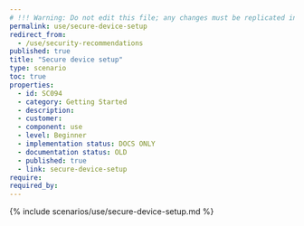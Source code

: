 ```yaml
---
# !!! Warning: Do not edit this file; any changes must be replicated in Excel !!!
permalink: use/secure-device-setup
redirect_from:
  - /use/security-recommendations
published: true
title: "Secure device setup"
type: scenario
toc: true
properties:
  - id: SC094
  - category: Getting Started
  - description:
  - customer:
  - component: use
  - level: Beginner
  - implementation status: DOCS ONLY
  - documentation status: OLD
  - published: true
  - link: secure-device-setup
require:
required_by:
---
```


{% include scenarios/use/secure-device-setup.md %}
